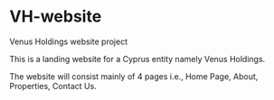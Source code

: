 # VH-website
Venus Holdings website project

This is a landing website for a Cyprus entity namely Venus Holdings.

The website will consist mainly of 4 pages i.e., Home Page, About, Properties, Contact Us.

